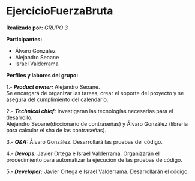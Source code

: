 # EjercicioFuerzaBruta

**Realizado por:** *GRUPO 3*  

**Participantes:**
- Álvaro González
- Alejandro Seoane
- Israel Valderrama


**Perfiles y labores del grupo:**

1.- ***Product owner:*** Alejandro Seoane.   
Se encargará de organizar las tareas, crear el soporte del proyecto y se asegura del cumplimiento del calendario.

2.- ***Technical chief:*** Investigaran las tecnologías necesarias para el desarrollo.   
Alejandro Seoane(diccionario de contraseñas) y Álvaro González (librería para calcular el sha de las contraseñas). 

3.- ***Q&A:*** Álvaro González. Desarrollará las pruebas del código.

4.- ***Devops:*** Javier Ortega e Israel Valderrama. Organizarán el procedimiento para automatizar la ejecución de las pruebas de código.

5.- ***Developer:*** Javier Ortega e Israel Valderrama. Desarrollarán el código.

